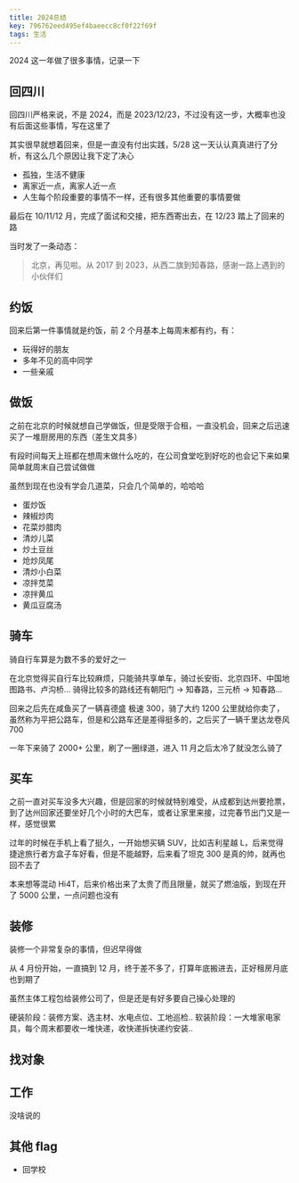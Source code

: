 ```yaml
---
title: 2024总结
key: 796762eed495ef4baeecc8cf0f22f69f
tags: 生活
---
```


2024 这一年做了很多事情，记录一下

## 回四川
回四川严格来说，不是 2024，而是 2023/12/23，不过没有这一步，大概率也没有后面这些事情，写在这里了

其实很早就想着回来，但是一直没有付出实践，5/28 这一天认认真真进行了分析，有这么几个原因让我下定了决心

- 孤独，生活不健康
- 离家近一点，离家人近一点
- 人生每个阶段重要的事情不一样，还有很多其他重要的事情要做

最后在 10/11/12 月，完成了面试和交接，把东西寄出去，在 12/23 踏上了回来的路

当时发了一条动态：

> 北京，再见啦。从 2017 到 2023，从西二旗到知春路，感谢一路上遇到的小伙伴们

## 约饭

回来后第一件事情就是约饭，前 2 个月基本上每周末都有约，有：

- 玩得好的朋友
- 多年不见的高中同学
- 一些亲戚

## 做饭
之前在北京的时候就想自己学做饭，但是受限于合租，一直没机会，回来之后迅速买了一堆厨房用的东西（差生文具多）

有段时间每天上班都在想周末做什么吃的，在公司食堂吃到好吃的也会记下来如果简单就周末自己尝试做做

虽然到现在也没有学会几道菜，只会几个简单的，哈哈哈

- 蛋炒饭
- 辣椒炒肉
- 花菜炒腊肉
- 清炒儿菜
- 炒土豆丝
- 炝炒凤尾
- 清炒小白菜
- 凉拌苋菜
- 凉拌黄瓜
- 黄瓜豆腐汤

## 骑车
骑自行车算是为数不多的爱好之一

在北京觉得买自行车比较麻烦，只能骑共享单车，骑过长安街、北京四环、中国地图路书、卢沟桥... 骑得比较多的路线还有朝阳门 -> 知春路，三元桥 -> 知春路...

回来之后先在咸鱼买了一辆喜德盛 极速 300，骑了大约 1200 公里就给你卖了，虽然称为平把公路车，但是和公路车还是差得挺多的，之后买了一辆千里达龙卷风 700

一年下来骑了 2000+ 公里，刷了一圈绿道，进入 11 月之后太冷了就没怎么骑了

## 买车
之前一直对买车没多大兴趣，但是回家的时候就特别难受，从成都到达州要抢票，到了达州回家还要坐好几个小时的大巴车，或者让家里来接，过完春节出门又是一样，感觉很累

过年的时候在手机上看了挺久，一开始想买辆 SUV，比如吉利星越 L，后来觉得捷途旅行者方盒子车好看，但是不能越野，后来看了坦克 300 是真的帅，就再也回不去了

本来想等混动 Hi4T，后来价格出来了太贵了而且限量，就买了燃油版，到现在开了 5000 公里，一点问题也没有

## 装修
装修一个非常复杂的事情，但迟早得做

从 4 月份开始，一直搞到 12 月，终于差不多了，打算年底搬进去，正好租房月底也到期了

虽然主体工程包给装修公司了，但是还是有好多要自己操心处理的

硬装阶段：装修方案、选主材、水电点位、工地巡检..
软装阶段：一大堆家电家具，每个周末都要收一堆快递，收快递拆快递约安装..

## 找对象
## 工作
没啥说的

## 其他 flag
- 回学校
